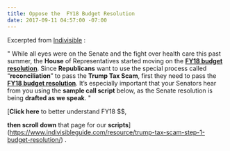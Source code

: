 ```yaml
---
title: Oppose the  FY18 Budget Resolution
date: 2017-09-11 04:57:00 -07:00
---
```


Excerpted from [Indivisible](https://www.indivisibleguide.com/) :

"  While all eyes were on the Senate and the fight over health care this past summer, the **House** of Representatives started moving on the **[FY18 budget resolution](https://budget.house.gov/budgets/fy18/)**. Since **Republicans** want to use the special process called “**reconciliation**” to pass the **Trump Tax Scam**, first they need to pass the **[FY18 budget resolution](https://budget.house.gov/budgets/fy18/)**. It’s especially important that your Senators hear from you using the **sample call script** below, as the Senate resolution is being **drafted as we speak**.  "

[**Click here** to better understand FY18 $$,
 
**then scroll down** that page for our **scripts**](https://www.indivisibleguide.com/resource/trump-tax-scam-step-1-budget-resolution/) .

